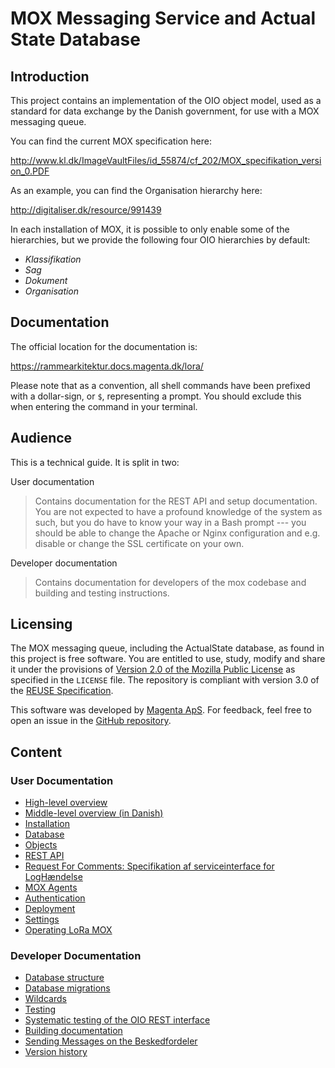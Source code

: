 # MOX Messaging Service and Actual State Database

## Introduction

This project contains an implementation of the OIO object model, used as
a standard for data exchange by the Danish government, for use with a
MOX messaging queue.

You can find the current MOX specification here:

<http://www.kl.dk/ImageVaultFiles/id_55874/cf_202/MOX_specifikation_version_0.PDF>

As an example, you can find the Organisation hierarchy here:

<http://digitaliser.dk/resource/991439>

In each installation of MOX, it is possible to only enable some of the
hierarchies, but we provide the following four OIO hierarchies by
default:

-   *Klassifikation*
-   *Sag*
-   *Dokument*
-   *Organisation*

## Documentation

The official location for the documentation is:

https://rammearkitektur.docs.magenta.dk/lora/

Please note that as a convention, all shell commands have been prefixed
with a dollar-sign, or `$`, representing a prompt. You should exclude
this when entering the command in your terminal.

## Audience

This is a technical guide. It is split in two:

User documentation

> Contains documentation for the REST API and setup documentation. You
are not expected to have a profound knowledge of the system as such,
but you do have to know your way in a Bash prompt --- you should be
able to change the Apache or Nginx configuration and e.g. disable or
change the SSL certificate on your own.

Developer documentation

> Contains documentation for developers of the mox codebase and
building and testing instructions.

## Licensing

The MOX messaging queue, including the ActualState database, as found in
this project is free software. You are entitled to use, study, modify
and share it under the provisions of [Version 2.0 of the Mozilla Public
License](https://www.mozilla.org/MPL/2.0/) as specified in the `LICENSE`
file. The repository is compliant with version 3.0 of the [REUSE
Specification](https://reuse.software/).

This software was developed by [Magenta ApS](http://www.magenta.dk). For
feedback, feel free to open an issue in the [GitHub
repository](https://github.com/magenta-aps/mox).

## Content

### User Documentation

- [High-level overview](/lora/user/overview.html)
- [Middle-level overview (in Danish)](/lora/user/praesentation.html)
- [Installation](/lora/user/installation.html)
- [Database](/lora/user/database.html)
- [Objects](/lora/user/objects.html)
- [REST API](/lora/user/api.html)
- [Request For Comments: Specifikation af serviceinterface for LogHændelse](/lora/user/log-haendelse.html)
- [MOX Agents](/lora/user/agents.html)
- [Authentication](/lora/user/auth.html)
- [Deployment](/lora/user/deployment.html)
- [Settings](/lora/user/settings.html)
- [Operating LoRa MOX](/lora/user/operating-mox.html)

### Developer Documentation

- [Database structure](/lora/dev/database.html)
- [Database migrations](/lora/dev/migrations.html)
- [Wildcards](/lora/dev/wildcards.html)
- [Testing](/lora/dev/test.html)
- [Systematic testing of the OIO REST interface](/lora/dev/testing-rest.html)
- [Building documentation](/lora/dev/building-docs.html)
- [Sending Messages on the Beskedfordeler](/lora/dev/beskedfordeler.html)
- [Version history](/lora/dev/news.html)

